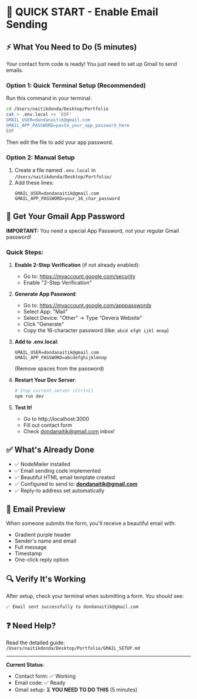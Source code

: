 # 🚀 QUICK START - Enable Email Sending

## ⚡ What You Need to Do (5 minutes)

Your contact form code is ready! You just need to set up Gmail to send emails.

### Option 1: Quick Terminal Setup (Recommended)

Run this command in your terminal:

```bash
cd /Users/naitikdonda/Desktop/Portfolio
cat > .env.local << 'EOF'
GMAIL_USER=dondanaitik@gmail.com
GMAIL_APP_PASSWORD=paste_your_app_password_here
EOF
```

Then edit the file to add your app password.

### Option 2: Manual Setup

1. Create a file named `.env.local` in `/Users/naitikdonda/Desktop/Portfolio/`
2. Add these lines:
   ```
   GMAIL_USER=dondanaitik@gmail.com
   GMAIL_APP_PASSWORD=your_16_char_password
   ```

## 🔑 Get Your Gmail App Password

**IMPORTANT:** You need a special App Password, not your regular Gmail password!

### Quick Steps:

1. **Enable 2-Step Verification** (if not already enabled):
   - Go to: https://myaccount.google.com/security
   - Enable "2-Step Verification"

2. **Generate App Password**:
   - Go to: https://myaccount.google.com/apppasswords
   - Select App: "Mail"
   - Select Device: "Other" → Type "Devera Website"
   - Click "Generate"
   - Copy the 16-character password (like: `abcd efgh ijkl mnop`)

3. **Add to .env.local**:
   ```
   GMAIL_USER=dondanaitik@gmail.com
   GMAIL_APP_PASSWORD=abcdefghijklmnop
   ```
   (Remove spaces from the password)

4. **Restart Your Dev Server**:
   ```bash
   # Stop current server (Ctrl+C)
   npm run dev
   ```

5. **Test It!**
   - Go to http://localhost:3000
   - Fill out contact form
   - Check dondanaitik@gmail.com inbox!

## ✅ What's Already Done

- ✅ NodeMailer installed
- ✅ Email sending code implemented
- ✅ Beautiful HTML email template created
- ✅ Configured to send to: **dondanaitik@gmail.com**
- ✅ Reply-to address set automatically

## 📧 Email Preview

When someone submits the form, you'll receive a beautiful email with:
- Gradient purple header
- Sender's name and email
- Full message
- Timestamp
- One-click reply option

## 🔍 Verify It's Working

After setup, check your terminal when submitting a form. You should see:
```
✅ Email sent successfully to dondanaitik@gmail.com
```

## ❓ Need Help?

Read the detailed guide: `/Users/naitikdonda/Desktop/Portfolio/GMAIL_SETUP.md`

---

**Current Status**: 
- Contact form: ✅ Working
- Email code: ✅ Ready
- Gmail setup: ⏳ **YOU NEED TO DO THIS** (5 minutes)
